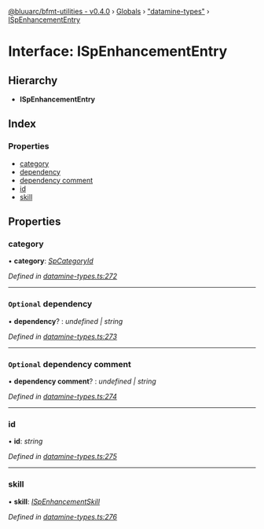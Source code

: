 [@bluuarc/bfmt-utilities - v0.4.0](../README.md) › [Globals](../globals.md) › ["datamine-types"](../modules/_datamine_types_.md) › [ISpEnhancementEntry](_datamine_types_.ispenhancemententry.md)

# Interface: ISpEnhancementEntry

## Hierarchy

* **ISpEnhancementEntry**

## Index

### Properties

* [category](_datamine_types_.ispenhancemententry.md#category)
* [dependency](_datamine_types_.ispenhancemententry.md#optional-dependency)
* [dependency comment](_datamine_types_.ispenhancemententry.md#optional-dependency-comment)
* [id](_datamine_types_.ispenhancemententry.md#id)
* [skill](_datamine_types_.ispenhancemententry.md#skill)

## Properties

###  category

• **category**: *[SpCategoryId](../enums/_datamine_types_.spcategoryid.md)*

*Defined in [datamine-types.ts:272](https://github.com/BluuArc/bfmt-utilities/blob/master/src/datamine-types.ts#L272)*

___

### `Optional` dependency

• **dependency**? : *undefined | string*

*Defined in [datamine-types.ts:273](https://github.com/BluuArc/bfmt-utilities/blob/master/src/datamine-types.ts#L273)*

___

### `Optional` dependency comment

• **dependency comment**? : *undefined | string*

*Defined in [datamine-types.ts:274](https://github.com/BluuArc/bfmt-utilities/blob/master/src/datamine-types.ts#L274)*

___

###  id

• **id**: *string*

*Defined in [datamine-types.ts:275](https://github.com/BluuArc/bfmt-utilities/blob/master/src/datamine-types.ts#L275)*

___

###  skill

• **skill**: *[ISpEnhancementSkill](_datamine_types_.ispenhancementskill.md)*

*Defined in [datamine-types.ts:276](https://github.com/BluuArc/bfmt-utilities/blob/master/src/datamine-types.ts#L276)*
